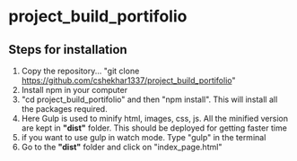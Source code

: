 # project_build_portifolio

## Steps for installation
1. Copy the repository... "git clone https://github.com/cshekhar1337/project_build_portifolio"
2. Install npm in your computer
3. "cd project_build_portifolio" and then "npm install". This will install all the packages required.
4. Here Gulp is used to minify html, images, css, js. All the minified version are kept in **"dist"** folder. This should be deployed for getting faster time
5. if you want to use gulp in watch mode. Type "gulp" in the terminal
6. Go to the **"dist"** folder and click on "index_page.html"
